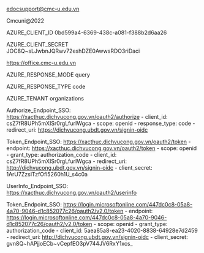 edocsupport@cmc-u.edu.vn

Cmcuni@2022

AZURE_CLIENT_ID
0bd599a4-6369-438c-a081-f388b2d6aa26

AZURE_CLIENT_SECRET
JOC8Q~sLJwbnJQRwv72eshDZE0AwwsRDO3riDaci

https://office.cmc-u.edu.vn

AZURE_RESPONSE_MODE
query

AZURE_RESPONSE_TYPE
code

AZURE_TENANT
organizations

<!-- /// PRODUCT /// -->

Authorize_Endpoint_SSO: https://xacthuc.dichvucong.gov.vn/oauth2/authorize
    - client_id: csZ7fR8UPh5mXISr0rgLfurIWgca
    - scope: openid
    - response_type: code
    - redirect_uri: https://dichvucong.ubdt.gov.vn/signin-oidc

Token_Endpoint_SSO: https://xacthuc.dichvucong.gov.vn/oauth2/token
    - endpoint: https://xacthuc.dichvucong.gov.vn/oauth2/token
    - scope: openid
    - grant_type: authorization_code
    - client_id: csZ7fR8UPh5mXISr0rgLfurIWgca
    - redirect_uri: http://dichvucong.ubdt.gov.vn/signin-oidc
    - client_secret: 1ArU7ZzslTzfOfl5260h1U_s4c0a

UserInfo_Endpoint_SSO: https://xacthuc.dichvucong.gov.vn/oauth2/userinfo
    
<!-- /// TESTING /// -->

Token_Endpoint_SSO: https://login.microsoftonline.com/447dc0c8-05a8-4a70-9046-d1c852077c26/oauth2/v2.0/token
    - endpoint: https://login.microsoftonline.com/447dc0c8-05a8-4a70-9046-d1c852077c26/oauth2/v2.0/token
    - scope: openid
    - grant_type: authorization_code
    - client_id: 5aea85a8-ea23-4020-8838-64928e7d2459
    - redirect_uri: http://dichvucong.ubdt.gov.vn/signin-oidc
    - client_secret: gvn8Q~hAPjjoECb~vCepfEO3pV744JV6RxY1xcs_